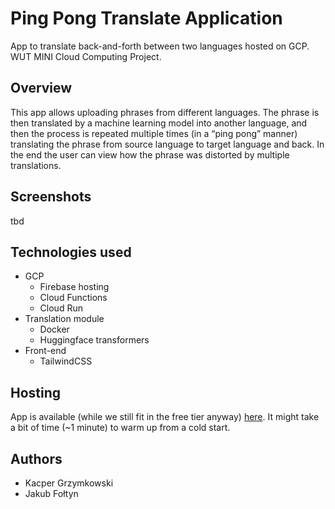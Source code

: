 # Ping Pong Translate Application
App to translate back-and-forth between two languages hosted on GCP. WUT MINI Cloud Computing Project.

## Overview
This app allows uploading phrases from different languages. 
The phrase is then translated by a machine learning model into another language, and then the process is repeated multiple times (in a “ping pong” manner) translating the phrase from source language to target language and back.
In the end the user can view how the phrase was distorted by multiple translations.   

## Screenshots
tbd

## Technologies used
* GCP
  * Firebase hosting
  * Cloud Functions
  * Cloud Run
* Translation module
  * Docker
  * Huggingface transformers
* Front-end
  * TailwindCSS

## Hosting
App is available (while we still fit in the free tier anyway) [here](https://ping-pong-translate.web.app/).
It might take a bit of time (~1 minute) to warm up from a cold start.

## Authors
* Kacper Grzymkowski
* Jakub Fołtyn

